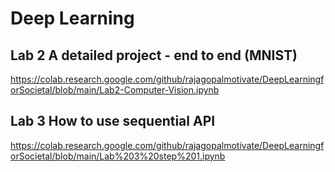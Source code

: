 # Deep Learning  


## Lab 2  A detailed project - end to end (MNIST)
https://colab.research.google.com/github/rajagopalmotivate/DeepLearningforSocietal/blob/main/Lab2-Computer-Vision.ipynb



## Lab 3   How to use sequential API
https://colab.research.google.com/github/rajagopalmotivate/DeepLearningforSocietal/blob/main/Lab%203%20step%201.ipynb
